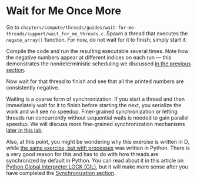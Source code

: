 # Wait for Me Once More

Go to `chapters/compute/threads/guides/wait-for-me-threads/support/wait_for_me_threads.c`.
Spawn a thread that executes the `negate_array()` function.
For now, do not wait for it to finish;
simply start it.

Compile the code and run the resulting executable several times.
Note how the negative numbers appear at different indices on each run — this demonstrates the nondeterministic scheduling we discussed [in the previous section](tasks/wait-for-me-processes.md).

Now wait for that thread to finish and see that all the printed numbers are consistently negative.

Waiting is a coarse form of synchronization.
If you start a thread and then immediately wait for it to finish before starting the next, you serialize the work and will see no speedup.
Finer-grained synchronization or letting threads run concurrently without sequential waits is needed to gain parallel speedup.
We will discuss more fine-grained synchronization mechanisms [later in this lab](reading/synchronization.md).

Also, at this point, you might be wondering why this exercise is written in D, while [the same exercise, but with processes](reading/processes.md) was written in Python.
There is a very good reason for this and has to do with how threads are synchronized by default in Python.
You can read about it in this article on [Python Global Interpreter LOCK (GIL)](https://realpython.com/python-gil/), but it will make more sense after you have completed the [Synchronization section](reading/synchronization.md).
